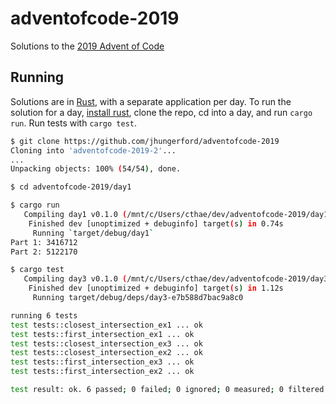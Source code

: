 # adventofcode-2019
Solutions to the [2019 Advent of Code](https://adventofcode.com/2019)

## Running
Solutions are in [Rust](https://www.rust-lang.org/), with a separate application per day.  To run the solution for a day, [install rust](https://www.rust-lang.org/tools/install), clone the repo, cd into a day, and run `cargo run`.  Run tests with `cargo test`.

```bash
$ git clone https://github.com/jhungerford/adventofcode-2019
Cloning into 'adventofcode-2019-2'...
...
Unpacking objects: 100% (54/54), done.

$ cd adventofcode-2019/day1

$ cargo run
   Compiling day1 v0.1.0 (/mnt/c/Users/cthae/dev/adventofcode-2019/day1)
    Finished dev [unoptimized + debuginfo] target(s) in 0.74s
     Running `target/debug/day1`
Part 1: 3416712
Part 2: 5122170

$ cargo test
   Compiling day3 v0.1.0 (/mnt/c/Users/cthae/dev/adventofcode-2019/day3)
    Finished dev [unoptimized + debuginfo] target(s) in 1.12s
     Running target/debug/deps/day3-e7b588d7bac9a8c0

running 6 tests
test tests::closest_intersection_ex1 ... ok
test tests::first_intersection_ex1 ... ok
test tests::closest_intersection_ex3 ... ok
test tests::closest_intersection_ex2 ... ok
test tests::first_intersection_ex3 ... ok
test tests::first_intersection_ex2 ... ok

test result: ok. 6 passed; 0 failed; 0 ignored; 0 measured; 0 filtered out
```
